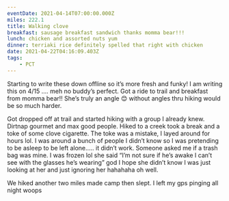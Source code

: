 ```yaml
---
eventDate: 2021-04-14T07:00:00.000Z
miles: 222.1
title: Walking clove
breakfast: sausage breakfast sandwich thanks momma bear!!!
lunch: chicken and assorted nuts yum
dinner: terriaki rice definitely spelled that right with chicken
date: 2021-04-22T04:16:09.403Z
tags: 
    - PCT
---
```

Starting to write these down offline so it’s more fresh and funky! I am writing this on 4/15 .... meh no buddy’s perfect. Got a ride to trail and breakfast from momma bear!! She’s truly an angle 😊 without angles thru hiking would be so much harder.



Got dropped off at trail and started hiking with a group I already knew. Dirtnap gourmet and max good people. Hiked to a creek took a break and a toke of some clove cigarette. The toke was a mistake, I layed around for hours lol. I was around a bunch of people I didn’t know so I was pretending to be asleep to be left alone..... it didn’t work. Someone asked me if a trash bag was mine. I was frozen lol she said “I’m not sure if he’s awake I can’t see with the glasses he’s wearing” god I hope she didn’t know I was just looking at her and just ignoring her hahahaha oh well.



We hiked another two miles made camp then slept. I left my gps pinging all night woops